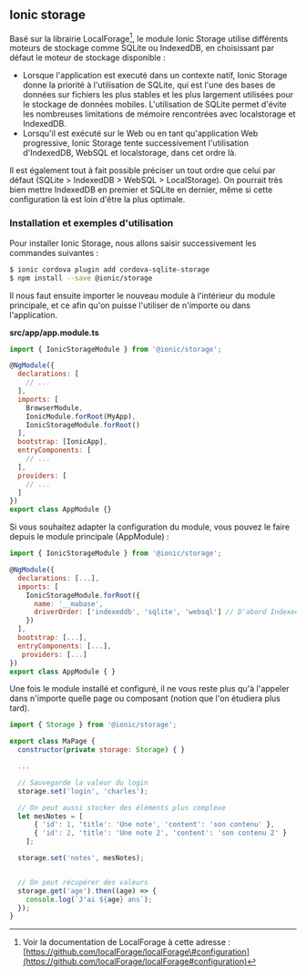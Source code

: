 ## Ionic storage

Basé sur la librairie LocalForage[^1], le module Ionic Storage utilise différents moteurs de stockage comme SQLite ou IndexedDB, en choisissant par défaut le moteur de stockage disponible :

* Lorsque l'application est executé dans un contexte natif, Ionic Storage donne la priorité à l'utilisation de SQLite, qui est l'une des bases de données sur fichiers les plus stables et les plus largement utilisées pour le stockage de données mobiles. L'utilisation de SQLite permet d'évite les nombreuses limitations  de mémoire rencontrées avec localstorage et IndexedDB.
* Lorsqu'il est exécuté sur le Web ou en tant qu'application Web progressive, Ionic Storage tente successivement l'utilisation d'IndexedDB, WebSQL et localstorage, dans cet ordre là. 

Il est également tout à fait possible préciser un tout ordre que celui par défaut \(SQLite &gt; IndexedDB &gt; WebSQL &gt; LocalStorage\). On pourrait très bien mettre IndexedDB en premier et SQLite en dernier, même si cette configuration là est loin d'être la plus optimale.

### Installation et exemples d'utilisation

Pour installer Ionic Storage, nous allons saisir successivement les commandes suivantes :

```bash
$ ionic cordova plugin add cordova-sqlite-storage
$ npm install --save @ionic/storage
```

Il nous faut ensuite importer le nouveau module à l'intérieur du module principale, et ce afin qu'on puisse l'utiliser de n'importe ou dans l'application.

**src/app/app.module.ts**

```js
import { IonicStorageModule } from '@ionic/storage';

@NgModule({
  declarations: [
    // ...
  ],
  imports: [
    BrowserModule,
    IonicModule.forRoot(MyApp),
    IonicStorageModule.forRoot()
  ],
  bootstrap: [IonicApp],
  entryComponents: [
    // ...
  ],
  providers: [
    // ...
  ]
})
export class AppModule {}
```

Si vous souhaitez adapter la configuration du module, vous pouvez le faire depuis le module principale \(AppModule\) :

```js
import { IonicStorageModule } from '@ionic/storage';

@NgModule({
  declarations: [...],
  imports: [
    IonicStorageModule.forRoot({
      name: '__mabase',
      driverOrder: ['indexeddb', 'sqlite', 'websql'] // D'abord IndexedDB, ensuite sqllite, puis websql
    })
  ],
  bootstrap: [...],
  entryComponents: [...],
   providers: [...]
})
export class AppModule { }
```

Une fois le module installé et configuré, il ne vous reste plus qu'à l'appeler dans n'importe quelle page ou composant \(notion que l'on étudiera plus tard\).

```js
import { Storage } from '@ionic/storage';

export class MaPage {
  constructor(private storage: Storage) { }

  ...

  // Sauvegarde la valeur du login
  storage.set('login', 'charles');

  // On peut aussi stocker des éléments plus complexe
  let mesNotes = [
      { 'id': 1, 'title': 'Une note', 'content': 'son contenu' },
      { 'id': 2, 'title': 'Une note 2', 'content': 'son contenu 2' }
    ];

  storage.set('notes', mesNotes);


  // On peut récupérer des valeurs
  storage.get('age').then((age) => {
    console.log(`J'ai ${age} ans`);
  });
}
```

[^1]: Voir la documentation de LocalForage à cette adresse : [https://github.com/localForage/localForage\#configuration](https://github.com/localForage/localForage#configuration) 

